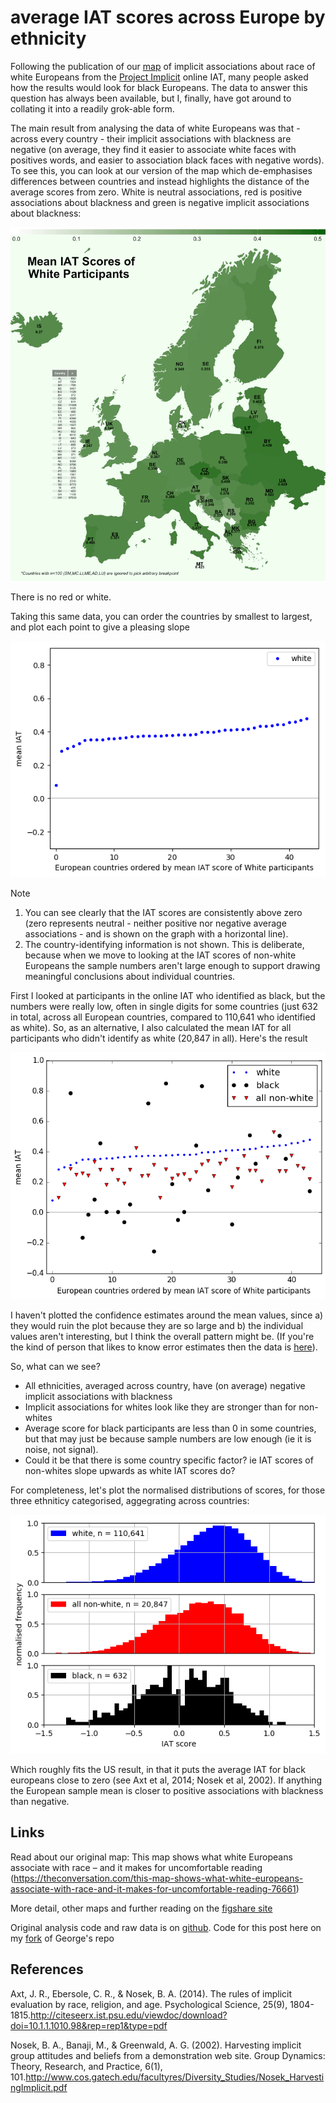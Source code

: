 # average IAT scores across Europe by ethnicity

Following the publication of our [map](https://theconversation.com/this-map-shows-what-white-europeans-associate-with-race-and-it-makes-for-uncomfortable-reading-76661) of implicit associations about race of white Europeans from the [Project Implicit](https://implicit.harvard.edu/implicit/) online IAT, many people asked how the results would look for black Europeans. The data to answer this question has always been available, but I, finally, have got around to collating it into a readily grok-able form.

The main result from analysing the data of white Europeans was that - across every country - their implicit associations with blackness are negative (on average, they find it easier to associate white faces with positives words, and easier to association black faces with negative words). To see this, you can look at our version of the map which de-emphasises differences between countries and instead highlights the distance of the average scores from zero. White is neutral associations, red is positive associations about blackness and green is negative implicit associations about blackness:

![ ](EuropeContinuos.png  "Europe map  - average race IAT for white europeans")

There is no red or white.

Taking this same data, you can order the countries by smallest to largest, and plot each point to give a pleasing slope

![ ](IAT_by_ethnicity_whiteonly.png  "ranking order plot of average IAT for white europeans")

Note
1. You can see clearly that the IAT scores are consistently above zero (zero represents neutral - neither positive nor negative average associations - and is shown on the graph with a horizontal line).
2. The country-identifying information is not shown. This is deliberate, because when we move to looking at the IAT scores of non-white Europeans the sample numbers aren't large enough to support drawing meaningful conclusions about individual countries.

First I looked at participants in the online IAT who identified as black, but the numbers were really low, often in single digits for some countries (just 632 in total, across all European countries, compared to 110,641 who identified as white). So, as an alternative, I also calculated the mean IAT for all participants who didn't identify as white (20,847 in all). Here's the result

![ ](IAT_by_ethnicity.png  "average IAT by country and ethnicity")

I haven't plotted the confidence estimates around the mean values, since a) they would ruin the plot because they are so large and b) the individual values aren't interesting, but I think the overall pattern might be. (If you're the kind of person that likes to know error estimates then the data is [here](https://github.com/tomstafford/WorldBias/tree/master/Data)).

So, what can we see?
* All ethnicities, averaged across country, have (on average) negative implicit associations with blackness
* Implicit associations for whites look like they are stronger than for non-whites
* Average score for black participants are less than 0 in some countries, but that may just be because sample numbers are low enough (ie it is noise, not signal).
* Could it be that there is some country specific factor? ie IAT scores of non-whites slope upwards as white IAT scores do? 

For completeness, let's plot the normalised distributions of scores, for those three ethniticy categorised, aggegrating across countries:

![ ](hist_by_ethnicity.png  "Score distributions by ethnicity")

Which roughly fits the US result, in that it puts the average IAT for black europeans close to zero (see Axt et al, 2014; Nosek et al, 2002). If anything the European sample mean is closer to positive associations with blackness than negative.



## Links

Read about our original map: 
This map shows what white Europeans associate with race – and it makes for uncomfortable reading
(https://theconversation.com/this-map-shows-what-white-europeans-associate-with-race-and-it-makes-for-uncomfortable-reading-76661)

More detail, other maps and further reading on the [figshare site](https://figshare.com/articles/European_map_of_Implicit_Racial_Bias/4750588)

Original analysis code and raw data is on [github](https://github.com/georgeg0/WorldBias). Code for this post here on my [fork](https://github.com/tomstafford/WorldBias) of George's repo


## References

Axt, J. R., Ebersole, C. R., & Nosek, B. A. (2014). The rules of implicit evaluation by race, religion, and age. Psychological Science, 25(9), 1804-1815.http://citeseerx.ist.psu.edu/viewdoc/download?doi=10.1.1.1010.98&rep=rep1&type=pdf

Nosek, B. A., Banaji, M., & Greenwald, A. G. (2002). Harvesting implicit group attitudes and beliefs from a demonstration web site. Group Dynamics: Theory, Research, and Practice, 6(1), 101.http://www.cos.gatech.edu/facultyres/Diversity_Studies/Nosek_HarvestingImplicit.pdf
